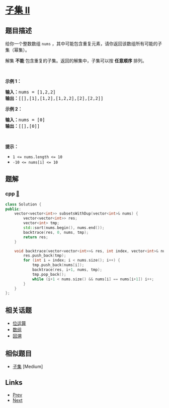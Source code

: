 
# [子集 II](https://leetcode-cn.com/problems/subsets-ii)

## 题目描述

<p>给你一个整数数组 <code>nums</code> ，其中可能包含重复元素，请你返回该数组所有可能的子集（幂集）。</p>

<p>解集 <strong>不能</strong> 包含重复的子集。返回的解集中，子集可以按 <strong>任意顺序</strong> 排列。</p>

<div class="original__bRMd">
<div>
<p> </p>

<p><strong>示例 1：</strong></p>

<pre>
<strong>输入：</strong>nums = [1,2,2]
<strong>输出：</strong>[[],[1],[1,2],[1,2,2],[2],[2,2]]
</pre>

<p><strong>示例 2：</strong></p>

<pre>
<strong>输入：</strong>nums = [0]
<strong>输出：</strong>[[],[0]]
</pre>

<p> </p>

<p><strong>提示：</strong></p>

<ul>
	<li><code>1 <= nums.length <= 10</code></li>
	<li><code>-10 <= nums[i] <= 10</code></li>
</ul>
</div>
</div>


## 题解

### cpp [🔗](subsets-ii.cpp) 
```cpp
class Solution {
public:
    vector<vector<int>> subsetsWithDup(vector<int>& nums) {
        vector<vector<int>> res;
        vector<int> tmp;
        std::sort(nums.begin(), nums.end());
        backtrace(res, 0, nums, tmp);
        return res;          
    }

    void backtrace(vector<vector<int>>& res, int index, vector<int>& nums, vector<int>& tmp) {
        res.push_back(tmp);
        for (int i = index; i < nums.size(); i++) {
            tmp.push_back(nums[i]);
            backtrace(res, i+1, nums, tmp);
            tmp.pop_back();
            while (i+1 < nums.size() && nums[i] == nums[i+1]) i++;
        }
    }
};
```


## 相关话题

- [位运算](../../tags/bit-manipulation.md) 
- [数组](../../tags/array.md) 
- [回溯](../../tags/backtracking.md) 


## 相似题目

- [子集](../subsets/README.md)  [Medium] 


## Links

- [Prev](../gray-code/README.md) 
- [Next](../reverse-linked-list-ii/README.md) 

